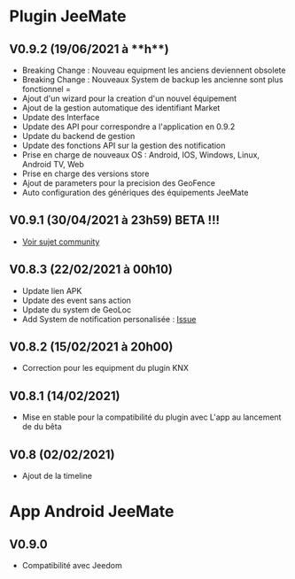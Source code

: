 Plugin JeeMate
==============================

## V0.9.2 (19/06/2021 à \*\*h\*\*)
* Breaking Change : Nouveau equipment les anciens deviennent obsolete
* Breaking Change : Nouveaux System de backup les ancienne sont plus fonctionnel =
* Ajout d'un wizard pour la creation d'un nouvel équipement
* Ajout de la gestion automatique des identifiant Market
* Update des Interface
* Update des API pour correspondre a l'application en 0.9.2
* Update du backend de gestion
* Update des fonctions API sur la gestion des notification
* Prise en charge de nouveaux OS : Android, IOS, Windows, Linux, Android TV, Web
* Prise en charge des versions store
* Ajout de parameters pour la precision des GeoFence
* Auto configuration des génériques des équipements JeeMate

## V0.9.1 (30/04/2021 à 23h59) BETA !!!
- [Voir sujet community](https://community.jeedom.com/t/jeemate-version-0-9-0-android-ios-et-le-debut-de-la-personnalisation/60221?u=titi_titi)

## V0.8.3 (22/02/2021 à 00h10)
* Update lien APK
* Update des event sans action
* Update du system de GeoLoc
* Add System de notification personalisée : [Issue](https://github.com/JeeMateTeam/JeeMate-Project/issues/72)

## V0.8.2 (15/02/2021 à 20h00)
* Correction pour les equipment du plugin KNX

## V0.8.1 (14/02/2021)
* Mise en stable pour la compatibilité du plugin avec L'app au lancement de du bêta

## V0.8 (02/02/2021)
* Ajout de la timeline

App Android JeeMate
==============================

V0.9.0
-

* Compatibilité avec Jeedom
